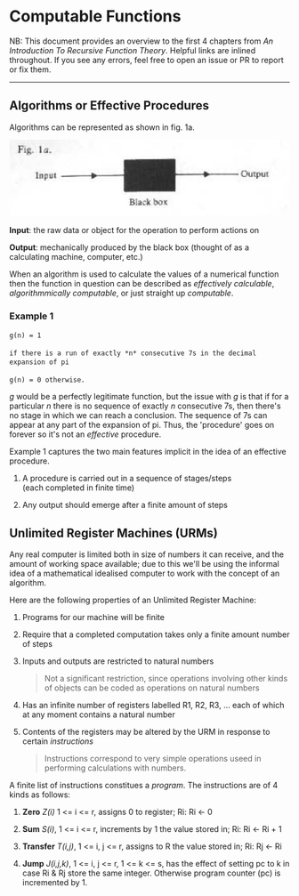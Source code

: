 # Computable Functions

NB: This document provides an overview to the first 4 chapters from _An Introduction
To Recursive Function Theory_. Helpful links are inlined throughout. If you see any
errors, feel free to open an issue or PR to report or fix them.

---

## Algorithms or Effective Procedures

Algorithms can be represented as shown in fig. 1a.

![image info](./pictures/1a.PNG)

**Input**: the raw data or object for the operation to perform actions on

**Output**: mechanically produced by the black box (thought of as a calculating machine, computer, etc.)

When an algorithm is used to calculate the values of a numerical function then the function in question can be described as _effectively calculable_, _algorithmmically computable_, or just straight up _computable_.

### Example 1

```
g(n) = 1

if there is a run of exactly *n* consecutive 7s in the decimal expansion of pi

g(n) = 0 otherwise.
```

_g_ would be a perfectly legitimate function, but the issue with _g_ is that if for a particular _n_ there is no sequence of exactly _n_ consecutive 7s, then there's no stage in which we can reach a conclusion. The sequence of 7s can appear at any part of the expansion of pi. Thus, the 'procedure' goes on forever so it's not an _effective_ procedure.

Example 1 captures the two main features implicit in the idea of an effective procedure.

1.  A procedure is carried out in a sequence of stages/steps  
    (each completed in finite time)

2.  Any output should emerge after a finite amount of steps

## Unlimited Register Machines (URMs)

Any real computer is limited both in size of numbers it can receive, and the amount of working space available; due to this we'll be using the informal idea of a mathematical idealised computer to work with the concept of an algorithm.

Here are the following properties of an Unlimited Register Machine:

1. Programs for our machine will be finite

2. Require that a completed computation takes only a finite amount number of steps

3. Inputs and outputs are restricted to natural numbers

   > Not a significant restriction, since operations involving other kinds of objects can be coded as operations on natural numbers

4. Has an infinite number of registers labelled R1, R2, R3, ... each of which at any moment contains a natural number

5. Contents of the registers may be altered by the URM in response to certain _instructions_

   > Instructions correspond to very simple operations useed in performing calculations with numbers.

A finite list of instructions constitues a _program_. The instructions are of 4 kinds as follows:

1. **Zero** _Z(i)_ 1 <= i <= r, assigns 0 to register; Ri: Ri <- 0

2. **Sum** _S(i)_, 1 <= i <= r, increments by 1 the value stored in; Ri: Ri <- Ri + 1

3. **Transfer** _T(i,j)_, 1 <= i, j <= r, assigns to R the value stored in; Ri: Rj <- Ri

4. **Jump** _J(i,j,k)_, 1 <= i, j <= r, 1 <= k <= s, has the effect of setting pc to k in case Ri & Rj store the same integer. Otherwise program counter (pc) is incremented by 1.
